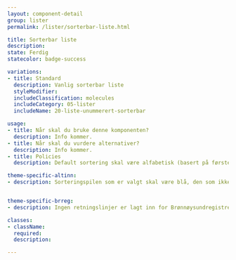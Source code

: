 ```yaml
---
layout: component-detail
group: lister
permalink: /lister/sorterbar-liste.html

title: Sorterbar liste
description:
state: Ferdig
statecolor: badge-success

variations:
- title: Standard
  description: Vanlig sorterbar liste
  styleModifier:
  includeClassification: molecules
  includeCategory: 05-lister
  includeName: 20-liste-unummerert-sorterbar

usage:
- title: Når skal du bruke denne komponenten?
  description: Info kommer.
- title: Når skal du vurdere alternativer?
  description: Info kommer.
- title: Policies
  description: Default sortering skal være alfabetisk (basert på første kolonne). Maks 2 kolonner på mobilvisning. Dersom det er mange rader, vises kun de 20 første, og en last-flere-knapp vises i slutten av listen. Handlingstekster (Lagt til/Slettet) skal være bold (font-family DIN-bold). Det skal være strek over teksten dersom en rad er fjernet. Rader som kan ekspanderes vises kun 1 ekspandert ad gangen. Dersom en rad blir ekspandert, lukkes den andre som evt var ekspandert fra før.

theme-specific-altinn:
- description: Sorteringspilen som er valgt skal være blå, den som ikke er valgt er sort.


theme-specific-brreg:
- description: Ingen retningslinjer er lagt inn for Brønnøysundregistrene enda.

classes:
- className:
  required:
  description:

---
```

